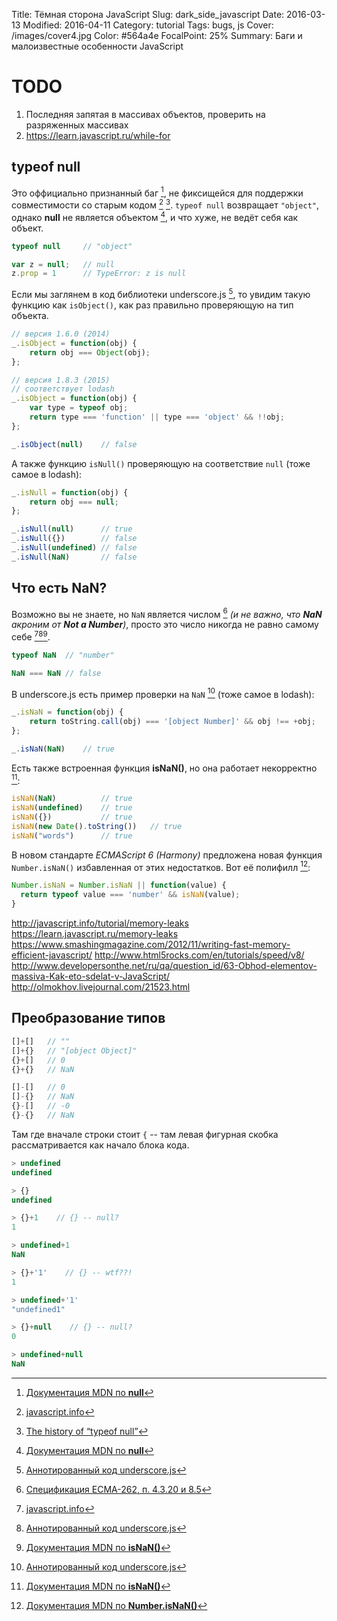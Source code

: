 Title: Тёмная сторона JavaScript
Slug: dark_side_javascript
Date: 2016-03-13
Modified: 2016-04-11
Category: tutorial
Tags: bugs, js
Cover: /images/cover4.jpg
Color: #564a4e
FocalPoint: 25%
Summary: Баги и малоизвестные особенности JavaScript



# TODO

1. Последняя запятая в массивах объектов, проверить на разряженных массивах
2. https://learn.javascript.ru/while-for


## typeof null

Это оффициально признанный баг [^MDN:null], не фиксищейся для поддержки совместимости со старым кодом [^type-detection] [^C-null].
`typeof null` возвращает `"object"`, однако **null** не является объектом [^MDN:null], и что хуже, не ведёт себя как объект.

```js
typeof null     // "object"

var z = null;   // null
z.prop = 1      // TypeError: z is null
```

Если мы заглянем в код библиотеки underscore.js [^underscore], то увидим такую функцию как `isObject()`, как раз правильно проверяющую на тип объекта.

```js
// версия 1.6.0 (2014)
_.isObject = function(obj) {
    return obj === Object(obj);
};

// версия 1.8.3 (2015)
// соответствует lodash
_.isObject = function(obj) {
    var type = typeof obj;
    return type === 'function' || type === 'object' && !!obj;
};

_.isObject(null)    // false
```

А также функцию `isNull()` проверяющую на соответствие `null` (тоже самое в lodash):

```js
_.isNull = function(obj) {
    return obj === null;
};

_.isNull(null)      // true
_.isNull({})        // false
_.isNull(undefined) // false
_.isNull(NaN)       // false
```


## Что есть NaN?

Возможно вы не знаете, но `NaN` является числом [^ECMA262] *(и не важно, что **NaN** акроним от **Not a Number**)*, 
просто это число никогда не равно самому себе [^type-detection][^underscore][^MDN:isNaN].

```js
typeof NaN  // "number"

NaN === NaN // false
```

В underscore.js есть пример проверки на `NaN` [^underscore] (тоже самое в lodash):

```js
_.isNaN = function(obj) {
    return toString.call(obj) === '[object Number]' && obj !== +obj;
};

_.isNaN(NaN)    // true
```

Есть также встроенная функция **isNaN()**, но она работает некорректно [^MDN:isNaN]:

```js
isNaN(NaN)          // true
isNaN(undefined)    // true
isNaN({})           // true
isNaN(new Date().toString())   // true
isNaN("words")      // true
```

В новом стандарте *ECMAScript 6 (Harmony)* предложена новая функция `Number.isNaN()` избавленная от этих недостатков. Вот её полифилл [^MDN:Number.isNaN]:

```js
Number.isNaN = Number.isNaN || function(value) {
  return typeof value === 'number' && isNaN(value);
}
```


http://javascript.info/tutorial/memory-leaks
https://learn.javascript.ru/memory-leaks
https://www.smashingmagazine.com/2012/11/writing-fast-memory-efficient-javascript/
http://www.html5rocks.com/en/tutorials/speed/v8/
http://www.developersonthe.net/ru/qa/question_id/63-Obhod-elementov-massiva-Kak-eto-sdelat-v-JavaScript/
http://olmokhov.livejournal.com/21523.html


## Преобразование типов

```js
[]+[]   // ""
[]+{}   // "[object Object]"
{}+[]   // 0
{}+{}   // NaN

[]-[]   // 0
[]-{}   // NaN
{}-[]   // -0
{}-{}   // NaN
```

Там где вначале строки стоит `{` -- там левая фигурная скобка рассматривается как начало блока кода.


[^type-detection]: [javascript.info](http://javascript.info/tutorial/type-detection)
[^C-null]: [The history of “typeof null”](http://www.2ality.com/2013/10/typeof-null.html)
[^ECMA262]: [Спецификация ECMA-262, п. 4.3.20 и 8.5](http://www.ecma-international.org/ecma-262/5.1/Ecma-262.pdf)
[^underscore]: [Аннотированный код underscore.js](http://underscorejs.org/docs/underscore.html)
[^MDN:null]: [Документация MDN по **null**](https://developer.mozilla.org/ru/docs/Web/JavaScript/Reference/Global_Objects/null)
[^MDN:isNaN]: [Документация MDN по **isNaN()**](https://developer.mozilla.org/ru/docs/Web/JavaScript/Reference/Global_Objects/isNaN)
[^MDN:Number.isNaN]: [Документация MDN по **Number.isNaN()**](https://developer.mozilla.org/ru/docs/Web/JavaScript/Reference/Global_Objects/Number/isNaN)
[^MDN:Array.length]: [Документация MDN по **Array.length**](https://developer.mozilla.org/ru/docs/Web/JavaScript/Reference/Global_Objects/Array#Relationship_between_length_and_numerical_properties)




```js
> undefined
undefined

> {}
undefined

> {}+1    // {} -- null?
1

> undefined+1
NaN

> {}+'1'    // {} -- wtf??!
1

> undefined+'1'
"undefined1"

> {}+null    // {} -- null?
0

> undefined+null
NaN
```





